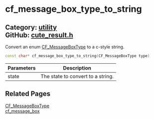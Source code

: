 [//]: # (This file is automatically generated by Cute Framework's docs parser.)
[//]: # (Do not edit this file by hand!)
[//]: # (See: https://github.com/RandyGaul/cute_framework/blob/master/samples/docs_parser.cpp)
[](../header.md ':include')

# cf_message_box_type_to_string

Category: [utility](/api_reference?id=utility)  
GitHub: [cute_result.h](https://github.com/RandyGaul/cute_framework/blob/master/include/cute_result.h)  
---

Convert an enum [CF_MessageBoxType](/utility/cf_messageboxtype.md) to a c-style string.

```cpp
const char* cf_message_box_type_to_string(CF_MessageBoxType type)
```

Parameters | Description
--- | ---
state | The state to convert to a string.

## Related Pages

[CF_MessageBoxType](/utility/cf_messageboxtype.md)  
[cf_message_box](/utility/cf_message_box.md)  
